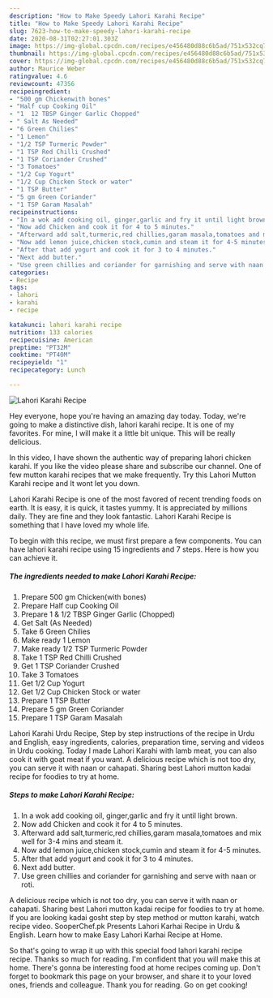 ```yaml
---
description: "How to Make Speedy Lahori Karahi Recipe"
title: "How to Make Speedy Lahori Karahi Recipe"
slug: 7623-how-to-make-speedy-lahori-karahi-recipe
date: 2020-08-31T02:27:01.303Z
image: https://img-global.cpcdn.com/recipes/e456480d88c6b5ad/751x532cq70/lahori-karahi-recipe-recipe-main-photo.jpg
thumbnail: https://img-global.cpcdn.com/recipes/e456480d88c6b5ad/751x532cq70/lahori-karahi-recipe-recipe-main-photo.jpg
cover: https://img-global.cpcdn.com/recipes/e456480d88c6b5ad/751x532cq70/lahori-karahi-recipe-recipe-main-photo.jpg
author: Maurice Weber
ratingvalue: 4.6
reviewcount: 47356
recipeingredient:
- "500 gm Chickenwith bones"
- "Half cup Cooking Oil"
- "1  12 TBSP Ginger Garlic Chopped"
- " Salt As Needed"
- "6 Green Chilies"
- "1 Lemon"
- "1/2 TSP Turmeric Powder"
- "1 TSP Red Chilli Crushed"
- "1 TSP Coriander Crushed"
- "3 Tomatoes"
- "1/2 Cup Yogurt"
- "1/2 Cup Chicken Stock or water"
- "1 TSP Butter"
- "5 gm Green Coriander"
- "1 TSP Garam Masalah"
recipeinstructions:
- "In a wok add cooking oil, ginger,garlic and fry it until light brown."
- "Now add Chicken and cook it for 4 to 5 minutes."
- "Afterward add salt,turmeric,red chillies,garam masala,tomatoes and mix well for 3-4 mins and steam it."
- "Now add lemon juice,chicken stock,cumin and steam it for 4-5 minutes."
- "After that add yogurt and cook it for 3 to 4 minutes."
- "Next add butter."
- "Use green chillies and coriander for garnishing and serve with naan or roti."
categories:
- Recipe
tags:
- lahori
- karahi
- recipe

katakunci: lahori karahi recipe 
nutrition: 133 calories
recipecuisine: American
preptime: "PT32M"
cooktime: "PT40M"
recipeyield: "1"
recipecategory: Lunch

---
```



![Lahori Karahi Recipe](https://img-global.cpcdn.com/recipes/e456480d88c6b5ad/751x532cq70/lahori-karahi-recipe-recipe-main-photo.jpg)

Hey everyone, hope you're having an amazing day today. Today, we're going to make a distinctive dish, lahori karahi recipe. It is one of my favorites. For mine, I will make it a little bit unique. This will be really delicious.

In this video, I have shown the authentic way of preparing lahori chicken karahi. If you like the video please share and subscribe our channel. One of few mutton karahi recipes that we make frequently. Try this Lahori Mutton Karahi recipe and It wont let you down.

Lahori Karahi Recipe is one of the most favored of recent trending foods on earth. It is easy, it is quick, it tastes yummy. It is appreciated by millions daily. They are fine and they look fantastic. Lahori Karahi Recipe is something that I have loved my whole life.


To begin with this recipe, we must first prepare a few components. You can have lahori karahi recipe using 15 ingredients and 7 steps. Here is how you can achieve it.

<!--inarticleads1-->

##### The ingredients needed to make Lahori Karahi Recipe:

1. Prepare 500 gm Chicken(with bones)
1. Prepare Half cup Cooking Oil
1. Prepare 1 &amp; 1/2 TBSP Ginger Garlic (Chopped)
1. Get  Salt (As Needed)
1. Take 6 Green Chilies
1. Make ready 1 Lemon
1. Make ready 1/2 TSP Turmeric Powder
1. Take 1 TSP Red Chilli Crushed
1. Get 1 TSP Coriander Crushed
1. Take 3 Tomatoes
1. Get 1/2 Cup Yogurt
1. Get 1/2 Cup Chicken Stock or water
1. Prepare 1 TSP Butter
1. Prepare 5 gm Green Coriander
1. Prepare 1 TSP Garam Masalah


Lahori Karahi Urdu Recipe, Step by step instructions of the recipe in Urdu and English, easy ingredients, calories, preparation time, serving and videos in Urdu cooking. Today I made Lahori Karahi with lamb meat, you can also cook it with goat meat if you want. A delicious recipe which is not too dry, you can serve it with naan or cahapati. Sharing best Lahori mutton kadai recipe for foodies to try at home. 

<!--inarticleads2-->

##### Steps to make Lahori Karahi Recipe:

1. In a wok add cooking oil, ginger,garlic and fry it until light brown.
1. Now add Chicken and cook it for 4 to 5 minutes.
1. Afterward add salt,turmeric,red chillies,garam masala,tomatoes and mix well for 3-4 mins and steam it.
1. Now add lemon juice,chicken stock,cumin and steam it for 4-5 minutes.
1. After that add yogurt and cook it for 3 to 4 minutes.
1. Next add butter.
1. Use green chillies and coriander for garnishing and serve with naan or roti.


A delicious recipe which is not too dry, you can serve it with naan or cahapati. Sharing best Lahori mutton kadai recipe for foodies to try at home. If you are looking kadai gosht step by step method or mutton karahi, watch recipe video. SooperChef.pk Presents Lahori Karhai Recipe in Urdu &amp; English. Learn how to make Easy Lahori Karhai Recipe at Home. 

So that's going to wrap it up with this special food lahori karahi recipe recipe. Thanks so much for reading. I'm confident that you will make this at home. There's gonna be interesting food at home recipes coming up. Don't forget to bookmark this page on your browser, and share it to your loved ones, friends and colleague. Thank you for reading. Go on get cooking!
